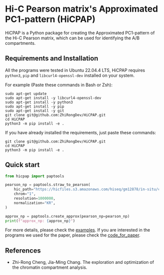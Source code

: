 # Hi-C Pearson matrix's Approximated PC1-pattern (HiCPAP)

HiCPAP is a Python package for creating the Approximated PC1-pattern of the Hi-C Pearson matrix, which can be used for identifying the A/B compartments.

## Requirements and Installation

All the programs were tested in Ubuntu 22.04.4 LTS, HiCPAP requires `python3`, `pip` and `libcurl4-openssl-dev` installed on your system. 

For example (Paste these commands in Bash or Zsh):

```shell
sudo apt-get update
sudo apt-get install -y libcurl4-openssl-dev
sudo apt-get install -y python3
sudo apt-get install -y pip
sudo apt-get install -y git 
git clone git@github.com:ZhiRongDev/HiCPAP.git
cd HiCPAP
python3 -m pip install -e .
```

If you have already installed the requirements, just paste these commands:

```shell
git clone git@github.com:ZhiRongDev/HiCPAP.git
cd HiCPAP
python3 -m pip install -e .
```

## Quick start

```py
from hicpap import paptools

pearson_np = paptools.straw_to_pearson(
    hic_path="https://hicfiles.s3.amazonaws.com/hiseq/gm12878/in-situ/combined.hic", # Path to the Juicer's `.hic` file.
    chrom="1", 
    resolution=1000000,
    normalization="KR",
)

approx_np = paptools.create_approx(pearson_np=pearson_np)
print(f"approx_np: {approx_np}")
```

For more details, please check the [examples](https://github.com/ZhiRongDev/HiCPAP/blob/main/examples/). If you are interested in the programs we used for the paper, please check the [code_for_paper](https://github.com/ZhiRongDev/HiCPAP/blob/main/code_for_paper/).

## References

* Zhi-Rong Cheng, Jia-Ming Chang. The exploration and optimization of the chromatin compartment analysis.
